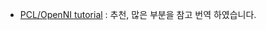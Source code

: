 - [PCL/OpenNI tutorial](http://robotica.unileon.es/index.php/PhD-3D-Object-Tracking) : 추천, 많은 부분을 참고 번역 하였습니다. 
